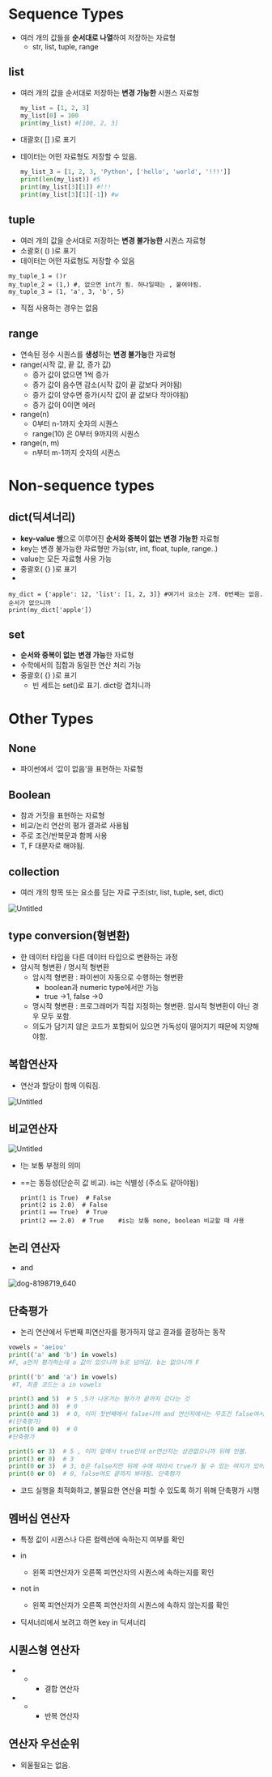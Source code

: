 # Sequence Types

- 여러 개의 값들을 **순서대로 나열**하여 저장하는 자료형
    - str, list, tuple, range

## list

- 여러 개의 값을 순서대로 저장하는 **변경 가능한** 시퀀스 자료형
    
    ```python
    my_list = [1, 2, 3]
    my_list[0] = 100
    print(my_list) #[100, 2, 3]
    ```
    
- 대괄호( [] )로 표기
- 데이터는 어떤 자료형도 저장할 수 있음.
    
    ```python
    my_list_3 = [1, 2, 3, 'Python', ['hello', 'world', '!!!']]
    print(len(my_list)) #5
    print(my_list[3][1]) #!!!
    print(my_list[3][1][-1]) #w
    ```
    

## tuple

- 여러 개의 값을 순서대로 저장하는 **변경 불가능한** 시퀀스 자료형
- 소괄호( () )로 표기
- 데이터는 어떤 자료형도 저장할 수 있음

```
my_tuple_1 = ()r
my_tuple_2 = (1,) #, 없으면 int가 됨. 하나일때는 , 붙여야됨.
my_tuple_3 = (1, 'a', 3, 'b', 5)
```

- 직접 사용하는 경우는 없음

## range

- 연속된 정수 시퀀스를 **생성**하는 **변경 불가능**한 자료형
- range(시작 값, 끝 값, 증가 값)
    - 증가 값이 없으면 1씩 증가
    - 증가 값이 음수면 감소(시작 값이 끝 값보다 커야됨)
    - 증가 값이 양수면 증가(시작 값이 끝 값보다 작아야됨)
    - 증가 값이 0이면 에러
- range(n)
    - 0부터 n-1까지 숫자의 시퀀스
    - range(10) 은 0부터 9까지의 시퀀스
- range(n, m)
    - n부터 m-1까지 숫자의 시퀀스

# Non-sequence types

## dict(딕셔너리)

- **key-value 쌍**으로 이루어진 **순서와 중복이 없는** **변경 가능한** 자료형
- key는 변경 불가능한 자료형만 가능(str, int, float, tuple, range..)
- value는 모든 자료형 사용 가능
- 중괄호( {} )로 표기
- 

```
my_dict = {'apple': 12, 'list': [1, 2, 3]} #여기서 요소는 2개. 0번째는 없음. 순서가 없으니까
print(my_dict['apple'])
```

## set

- **순서와 중복이 없는** **변경 가능**한 자료형
- 수학에서의 집합과 동일한 연산 처리 가능
- 중괄호( {} )로 표기
    - 빈 세트는 set()로 표기. dict랑 겹치니까

# Other Types

## None

- 파이썬에서 ‘값이 없음’을 표현하는 자료형

## Boolean

- 참과 거짓을 표현하는 자료형
- 비교/논리 연산의 평가 결과로 사용됨
- 주로 조건/반복문과 함께 사용
- T, F 대문자로 해야됨.

## collection

- 여러 개의 항목 또는 요소를 담는 자료 구조(str, list, tuple, set, dict)

![Untitled](https://prod-files-secure.s3.us-west-2.amazonaws.com/1a5b2bca-9c7c-4a9d-b553-9a8142d9c9ac/13947524-5760-4c7b-911f-90194802f0ff/Untitled.png)

## type conversion(형변환)

- 한 데이터 타입을 다른 데이터 타입으로 변환하는 과정
- 암시적 형변환 / 명시적 형변환
    - 암시적 형변환 : 파이썬이 자동으로 수행하는 형변환
        - boolean과 numeric type에서만 가능
        - true →1, false →0
    - 명시적 형변환 : 프로그래머가 직접 지정하는 형변환. 암시적 형변환이 아닌 경우 모두 포함.
    - 의도가 담기지 않은 코드가 포함되어 있으면 가독성이 떨어지기 때문에 지양해야함.
    

## 복합연산자

- 연산과 할당이 함께 이뤄짐.

![Untitled](https://prod-files-secure.s3.us-west-2.amazonaws.com/1a5b2bca-9c7c-4a9d-b553-9a8142d9c9ac/2cb76a57-1f7a-4c09-b2a7-48470bea6beb/Untitled.png)

## 비교연산자

![Untitled](https://prod-files-secure.s3.us-west-2.amazonaws.com/1a5b2bca-9c7c-4a9d-b553-9a8142d9c9ac/c756019e-d263-4d83-a3e9-d5b9611c3910/Untitled.png)

- !는 보통 부정의 의미
- ==는 동등성(단순히 값 비교). is는 식별성 (주소도 같아야됨)
    
    ```
    print(1 is True)  # False
    print(2 is 2.0)  # False
    print(1 == True)  # True
    print(2 == 2.0)  # True    #is는 보통 none, boolean 비교할 때 사용
    ```
    

## 논리 연산자

- and

![dog-8198719_640](https://github.com/user-attachments/assets/da662b36-533b-4315-9d08-a97886022dbb)

## 단축평가

- 논리 연산에서 두번째 피연산자를 평가하지 않고 결과를 결정하는 동작

```python
vowels = 'aeiou'
print(('a' and 'b') in vowels)  
#F, a먼저 평가하는데 a 값이 있으니까 b로 넘어감. b는 없으니까 F

print(('b' and 'a') in vowels) 
 #T, 최종 코드는 a in vowels

print(3 and 5)  # 5 ,5가 나온거는 평가가 끝까지 갔다는 것
print(3 and 0)  # 0
print(0 and 3)  # 0, 이미 첫번째에서 false니까 and 연산자에서는 무조건 false여서 뒤에 3 볼 필요가 없음.
#(단축평가)
print(0 and 0)  # 0
#단축평가

print(5 or 3)  # 5 , 이미 앞에서 true인데 or연산자는 상관없으니까 뒤에 안봄.
print(3 or 0)  # 3
print(0 or 3)  # 3, 0은 false지만 뒤에 수에 따라서 true가 될 수 있는 여지가 있어서 단축평가 안함.
print(0 or 0)  # 0, false여도 끝까지 봐야됨. 단축평가
```

- 코드 실행을 최적화하고, 불필요한 연산을 피할 수 있도록 하기 위해 단축평가 시행

## 멤버십 연산자

- 특정 값이 시퀀스나 다른 컬렉션에 속하는지 여부를 확인
- in
    - 왼쪽 피연산자가 오른쪽 피연산자의 시퀀스에 속하는지를 확인
- not in
    - 왼쪽 피연산자가 오른쪽 피연산자의 시퀀스에 속하지 않는지를 확인

- 딕셔너리에서 보려고 하면 key in 딕셔너리

## 시퀀스형 연산자

- +
    - 결합 연산자
- *
    - 반복 연산자

## 연산자 우선순위

- 외울필요는 없음.